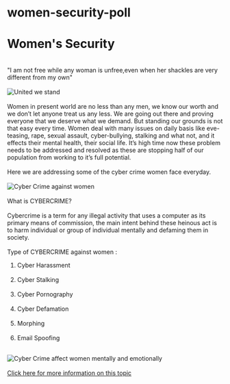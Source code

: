 
# women-security-poll
<html>
<body>
<h1>Women's Security</h1><br>
  <p1>"I am not free while any woman is unfree,even when her shackles are very different from my own"</p1><br><br>
  <img src="https://user-images.githubusercontent.com/81457490/114273862-79ab1280-9a39-11eb-8b7f-dfe7b6bae0f2.png" alt="United we stand"><br><br>
  <p2>Women in present world are no less than any men, we know our worth and we don’t let anyone treat us any less. We are going out there and proving everyone that we deserve what we demand. But standing our grounds is not that easy every time. Women deal with many issues on daily basis like eve-teasing, rape, sexual assault, cyber-bullying, stalking and what not, and it effects their mental health, their social life. It’s high time now these problem needs to be addressed and resolved as these are stopping half of our population from working to it’s full potential.</p2><br><br>
  <p3>Here we are addressing some of the cyber crime women face everyday.<br><br>
    <img src="https://user-images.githubusercontent.com/81457490/114273620-677ca480-9a38-11eb-8dc4-f27fd3dff0bb.png" alt="Cyber Crime against women"><br><br>
    What is CYBERCRIME?<br><br>
    Cybercrime is a term for any illegal activity that uses a computer as its primary means of commission, the main intent behind these heinous act is to harm individual or group of individual mentally and defaming them in society.<br><br>
    Type of CYBERCRIME against women :<br>
    <ol>
      <li>Cyber Harassment</li><br>
      <li>Cyber Stalking</li><br>
      <li>Cyber Pornography</li><br>
      <li>Cyber Defamation</li><br>
      <li>Morphing</li><br>
      <li>Email Spoofing</li><br>
    </ol>
    <img src="https://user-images.githubusercontent.com/81457490/114273620-677ca480-9a38-11eb-8dc4-f27fd3dff0bb.png" alt="Cyber Crime affect women mentally and emotionally"><br><br>
    <a href="https://papers.ssrn.com/sol3/papers.cfm?abstract_id=2486125">Click here for more information on this topic</a><br><br>


      
 </body>
</html>
